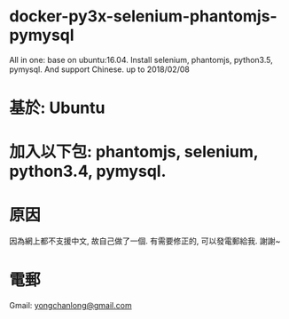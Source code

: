 # docker-py3x-selenium-phantomjs-pymysql
All in one: base on ubuntu:16.04. Install selenium, phantomjs, python3.5, pymysql. And support Chinese. up to 2018/02/08

# 基於: Ubuntu
# 加入以下包: phantomjs, selenium, python3.4, pymysql.
# 原因
因為網上都不支援中文, 故自己做了一個. 
有需要修正的, 可以發電郵給我.
謝謝~
# 電郵
Gmail: yongchanlong@gmail.com
